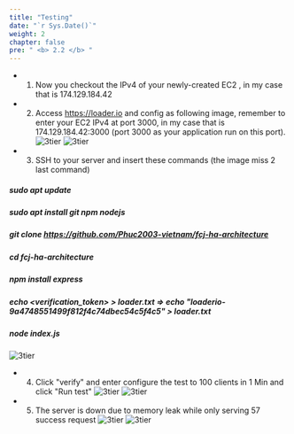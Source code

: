 ```yaml
---
title: "Testing"
date: "`r Sys.Date()`"
weight: 2
chapter: false
pre: " <b> 2.2 </b> "
---
```


- 1. Now you checkout the IPv4 of your newly-created EC2 , in my case that is 174.129.184.42
- 2. Access https://loader.io and config as following image, remember to enter your EC2 IPv4 at port 3000, in my case that is 174.129.184.42:3000 (port 3000 as your application run on this port).
![3tier](/images/2.test-HA-1server/003.png)
![3tier](/images/2.test-HA-1server/004.png)
- 3. SSH to your server and insert these commands (the image miss 2 last command)
##### sudo apt update
##### sudo apt install git npm nodejs
##### git clone  https://github.com/Phuc2003-vietnam/fcj-ha-architecture
##### cd fcj-ha-architecture
##### npm install express
##### echo <verification_token> > loader.txt => echo "loaderio-9a4748551499f812f4c74dbec54c5f4c5" > loader.txt
##### node index.js
![3tier](/images/2.test-HA-1server/005.png)
- 4. Click "verify" and enter configure the test to 100 clients in 1 Min and click "Run test"
![3tier](/images/2.test-HA-1server/006.png)
![3tier](/images/2.test-HA-1server/007.png)
- 5. The server is down due to memory leak while only serving 57 success request
![3tier](/images/2.test-HA-1server/008.png)
![3tier](/images/2.test-HA-1server/009.png)